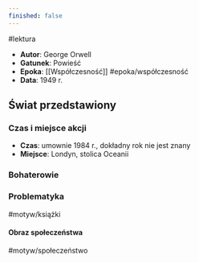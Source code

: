 ```yaml
---
finished: false
---
```

#lektura 
- **Autor**: George Orwell
- **Gatunek**: Powieść
- **Epoka**: [[Współczesność]] #epoka/współczesność 
- **Data**: 1949 r.
## Świat przedstawiony
### Czas i miejsce akcji
- **Czas**: umownie 1984 r., dokładny rok nie jest znany
- **Miejsce**: Londyn, stolica Oceanii 
### Bohaterowie
### Problematyka
#motyw/książki 
#### Obraz społeczeństwa
#motyw/społeczeństwo 